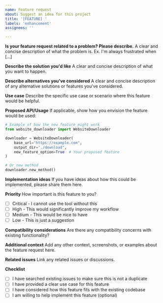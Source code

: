 ```yaml
---
name: Feature request
about: Suggest an idea for this project
title: '[FEATURE] '
labels: 'enhancement'
assignees: ''

---
```


**Is your feature request related to a problem? Please describe.**
A clear and concise description of what the problem is. Ex. I'm always frustrated when [...]

**Describe the solution you'd like**
A clear and concise description of what you want to happen.

**Describe alternatives you've considered**
A clear and concise description of any alternative solutions or features you've considered.

**Use case**
Describe the specific use case or scenario where this feature would be helpful.

**Proposed API/Usage**
If applicable, show how you envision the feature would be used:

```python
# Example of how the new feature might work
from website_downloader import WebsiteDownloader

downloader = WebsiteDownloader(
    base_url="https://example.com",
    output_dir="./download",
    new_feature_option=True  # Your proposed feature
)

# Or new method
downloader.new_method()
```

**Implementation ideas**
If you have ideas about how this could be implemented, please share them here.

**Priority**
How important is this feature to you?
- [ ] Critical - I cannot use the tool without this
- [ ] High - This would significantly improve my workflow
- [ ] Medium - This would be nice to have
- [ ] Low - This is just a suggestion

**Compatibility considerations**
Are there any compatibility concerns with existing functionality?

**Additional context**
Add any other context, screenshots, or examples about the feature request here.

**Related issues**
Link any related issues or discussions.

**Checklist**
- [ ] I have searched existing issues to make sure this is not a duplicate
- [ ] I have provided a clear use case for this feature
- [ ] I have considered how this feature fits with the existing codebase
- [ ] I am willing to help implement this feature (optional)